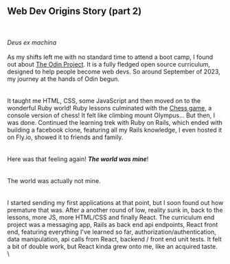## Web Dev Origins Story (part 2)

\
\
_Deus ex machina_
\
\
As my shifts left me with no standard time to attend a boot camp, I found out about [The Odin Project](https://www.theodinproject.com/). It is a fully fledged open source curriculum, designed to help people become web devs. So around September of 2023, my journey at the hands of Odin begun.
\
\
\
It taught me HTML, CSS, some JavaScript and then moved on to the wonderful Ruby world! Ruby lessons culminated with the [Chess game](https://github.com/NikEmman/Chess), a console version of chess! It felt like climbing mount Olympus... But then, I was done. Continued the learning trek with Ruby on Rails, which ended with building a facebook clone, featuring all my Rails knowledge, I even hosted it on Fly.io, showed it to friends and family.
\
\
\
Here was that feeling again! **_The world was mine_**!
\
\
\
 The world was actually not mine.
\
\
\
I started sending my first applications at that point, but I soon found out how premature that was. After a another round of low, reality sunk in, back to the lessons, more JS, more HTML/CSS and finally React. The curriculum end project was a messaging app, Rails as back end api endpoints, React front end, featuring everything I've learned so far, authorization/authentication, data manipulation, api calls from React, backend / front end unit tests. It felt a bit of double work, but React kinda grew onto me, like an acquired taste.
\
\
